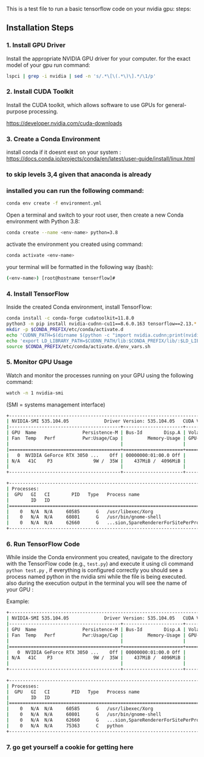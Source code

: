This is a test file to run a basic tensorflow code on your nvidia gpu:
steps: 


## Installation Steps

### 1. Install GPU Driver

Install the appropriate NVIDIA GPU driver for your computer.
for the exact model of your gpu run command:

```bash
lspci | grep -i nvidia | sed -n 's/.*\[\(.*\)\].*/\1/p'
```


### 2. Install CUDA Toolkit

Install the CUDA toolkit, which allows software to use GPUs for general-purpose processing.

https://developer.nvidia.com/cuda-downloads

### 3. Create a Conda Environment


install conda if it doesnt exst on your system :
https://docs.conda.io/projects/conda/en/latest/user-guide/install/linux.html


  ### <note> to skip levels 3,4 given that anaconda is already 
  ### installed you can run the following command:
  ```bash
  conda env create -f environment.yml
  ```  

Open a terminal and switch to your root user, then create a new Conda environment with Python 3.8: 

```bash
conda create --name <env-name> python=3.8
```

activate the environment you created using command: 

```bash
conda activate <env-name>
```
 your terminal will be formatted in the following way (bash):

 ```bash
 (<env-name>) [root@hostname tenserflow]#
 ```
### 4. Install TensorFlow

Inside the created Conda environment, install TensorFlow:
```bash
conda install -c conda-forge cudatoolkit=11.8.0
python3 -m pip install nvidia-cudnn-cu11==8.6.0.163 tensorflow==2.13.*
mkdir -p $CONDA_PREFIX/etc/conda/activate.d
echo 'CUDNN_PATH=$(dirname $(python -c "import nvidia.cudnn;print(nvidia.cudnn.file)"))' >> $CONDA_PREFIX/etc/conda/activate.d/env_vars.sh
echo 'export LD_LIBRARY_PATH=$CUDNN_PATH/lib:$CONDA_PREFIX/lib/:$LD_LIBRARY_PATH' >> $CONDA_PREFIX/etc/conda/activate.d/env_vars.sh
source $CONDA_PREFIX/etc/conda/activate.d/env_vars.sh
```
### 5. Monitor GPU Usage

Watch and monitor the processes running on your GPU using the following command:

```bash
watch -n 1 nvidia-smi  
```
(SMI = systems management interface)


```bash
+---------------------------------------------------------------------------------------+
| NVIDIA-SMI 535.104.05             Driver Version: 535.104.05   CUDA Version: 12.2     |
|-----------------------------------------+----------------------+----------------------+
| GPU  Name                 Persistence-M | Bus-Id        Disp.A | Volatile Uncorr. ECC |
| Fan  Temp   Perf          Pwr:Usage/Cap |         Memory-Usage | GPU-Util  Compute M. |
|                                         |                      |               MIG M. |
|=========================================+======================+======================|
|   0  NVIDIA GeForce RTX 3050 ...    Off | 00000000:01:00.0 Off |                  N/A |
| N/A   41C    P3               9W /  35W |    437MiB /  4096MiB |     14%      Default |
|                                         |                      |                  N/A |
+-----------------------------------------+----------------------+----------------------+

+---------------------------------------------------------------------------------------+
| Processes:                                                                            |
|  GPU   GI   CI        PID   Type   Process name                            GPU Memory |
|        ID   ID                                                             Usage      |
|=======================================================================================|
|    0   N/A  N/A     60585      G   /usr/libexec/Xorg                           337MiB |
|    0   N/A  N/A     60801      G   /usr/bin/gnome-shell                         49MiB |
|    0   N/A  N/A     62660      G   ...sion,SpareRendererForSitePerProcess       43MiB |
+---------------------------------------------------------------------------------------+
```



### 6. Run TensorFlow Code

While inside the Conda environment you created, navigate to the directory with the TensorFlow code (e.g., `test.py`) and execute it
using cli command ```python test.py``` , if everything is configured correctly you should see a process named python in the nvidia smi  while the file is being executed. also during the execution output in the terminal you will see the name of your GPU  :

Example:
```bash
+---------------------------------------------------------------------------------------+
| NVIDIA-SMI 535.104.05             Driver Version: 535.104.05   CUDA Version: 12.2     |
|-----------------------------------------+----------------------+----------------------+
| GPU  Name                 Persistence-M | Bus-Id        Disp.A | Volatile Uncorr. ECC |
| Fan  Temp   Perf          Pwr:Usage/Cap |         Memory-Usage | GPU-Util  Compute M. |
|                                         |                      |               MIG M. |
|=========================================+======================+======================|
|   0  NVIDIA GeForce RTX 3050 ...    Off | 00000000:01:00.0 Off |                  N/A |
| N/A   41C    P3               9W /  35W |    437MiB /  4096MiB |     14%      Default |
|                                         |                      |                  N/A |
+-----------------------------------------+----------------------+----------------------+
                                                                                         
+---------------------------------------------------------------------------------------+
| Processes:                                                                            |
|  GPU   GI   CI        PID   Type   Process name                            GPU Memory |
|        ID   ID                                                             Usage      |
|=======================================================================================|
|    0   N/A  N/A     60585      G   /usr/libexec/Xorg                           337MiB |
|    0   N/A  N/A     60801      G   /usr/bin/gnome-shell                         49MiB |
|    0   N/A  N/A     62660      G   ...sion,SpareRendererForSitePerProcess       43MiB |
|    0   N/A  N/A     75363      C   python                                     1932MiB | (Successful execution)
+---------------------------------------------------------------------------------------+
```
### 7. go get yourself a cookie for getting here 

